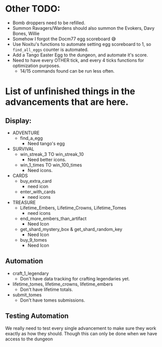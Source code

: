 # Other TODO:
 - Bomb droppers need to be refilled.
 - Summon Ravagers/Wardens should also summon the Evokers, Davy Bones, Willie
 - Somehow I forgot the Docm77 egg scoreboard 😅
 - Use Noxitu's functions to automate setting egg scoreboard to 1, so `find_all_eggs` counter is automated.
 - Add a Tango Easter Egg to the dungeon, and automate it's score.
 - Need to have every OTHER tick, and every 4 ticks functions for optimization purposes.
    - 14/15 commands found can be run less often.
# List of unfinished things in the advancements that are here.


## Display:
 - ADVENTURE
   - find_a_egg
     - Need tango's egg
 - SURVIVAL
   - win_streak_3 TO win_streak_10
       - Need better icons.
   - win_1_times TO win_100_times
       - Need icons.
 - CARDS
     - buy_extra_card
       - need icon
     - enter_with_cards
       - need icons
 - TREASURE
   - Lifetime_Embers, Lifetime_Crowns, Lifetime_Tomes
     - need icons
   - end_more_embers_than_artifact
     - Need Icon
   - get_shard_mystery_box & get_shard_random_key
     - Need Icon
   - buy_9_tomes
     - Need Icon
   


## Automation
 - craft_1_legendary
      - Don't have data tracking for crafting legendaries yet.
 - lifetime_tomes, lifetime_crowns, lifetime_embers
   - Don't have lifetime totals.
 - submit_tomes
   - Don't have tomes submissions.
 

## Testing Automation
We really need to test every single advancement to make sure they work exactly as how they should. Though this can only be done when we have access to the dungeon
